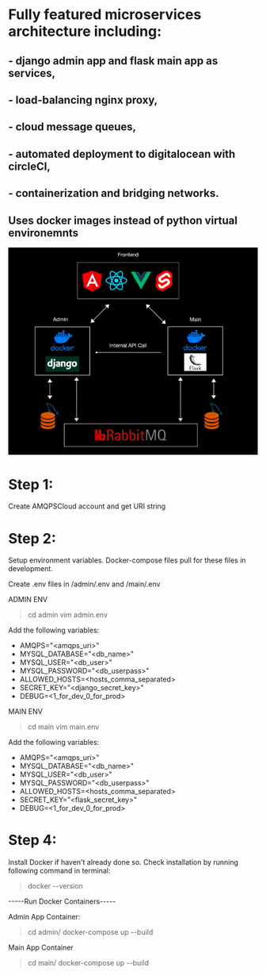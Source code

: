 # Fully featured microservices architecture including:

## - django admin app and flask main app as services,

## - load-balancing nginx proxy,

## - cloud message queues,

## - automated deployment to digitalocean with circleCI,

## - containerization and bridging networks.

## Uses docker images instead of python virtual environemnts

![Structure](./structure.png)

# Step 1:

Create AMQPSCloud account and get URI string

# Step 2:

Setup environment variables. Docker-compose files pull for these files in development.

Create .env files in /admin/.env and /main/.env

ADMIN ENV

> cd admin
> vim admin.env

Add the following variables:

- AMQPS="<amqps_uri>"
- MYSQL_DATABASE="<db_name>"
- MYSQL_USER="<db_user>"
- MYSQL_PASSWORD="<db_userpass>"
- ALLOWED_HOSTS=<hosts_comma_separated>
- SECRET_KEY="<django_secret_key>"
- DEBUG=<1_for_dev_0_for_prod>

MAIN ENV

> cd main
> vim main.env

Add the following variables:

- AMQPS="<amqps_uri>"
- MYSQL_DATABASE="<db_name>"
- MYSQL_USER="<db_user>"
- MYSQL_PASSWORD="<db_userpass>"
- ALLOWED_HOSTS=<hosts_comma_separated>
- SECRET_KEY="<flask_secret_key>"
- DEBUG=<1_for_dev_0_for_prod>

# Step 4:

Install Docker if haven't already done so.
Check installation by running following command in terminal:

> docker --version

-----Run Docker Containers-----

Admin App Container:

> cd admin/
> docker-compose up --build

Main App Container

> cd main/
> docker-compose up --build
